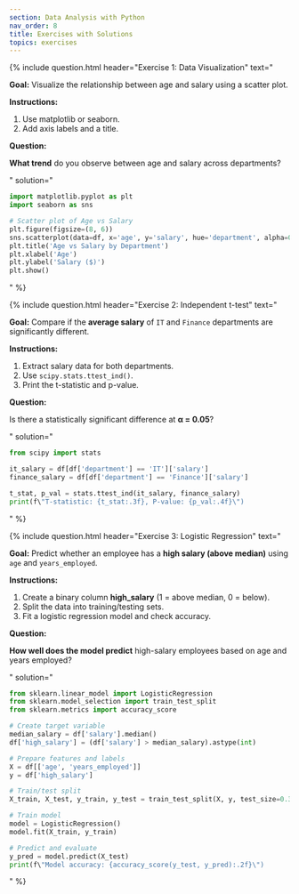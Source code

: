 ```yaml
---
section: Data Analysis with Python
nav_order: 8
title: Exercises with Solutions
topics: exercises
---
```


{% include question.html header="Exercise 1: Data Visualization" text="

**Goal:** Visualize the relationship between age and salary using a scatter plot.

**Instructions:**

1. Use matplotlib or seaborn.
2. Add axis labels and a title.

**Question:**

**What trend** do you observe between age and salary across departments?

" solution="

```python
import matplotlib.pyplot as plt
import seaborn as sns

# Scatter plot of Age vs Salary
plt.figure(figsize=(8, 6))
sns.scatterplot(data=df, x='age', y='salary', hue='department', alpha=0.7)
plt.title('Age vs Salary by Department')
plt.xlabel('Age')
plt.ylabel('Salary ($)')
plt.show()
```
" %}

{% include question.html header="Exercise 2: Independent t-test" text="

**Goal:** Compare if the **average salary** of ```IT``` and ```Finance``` departments are significantly different.

**Instructions:**

1. Extract salary data for both departments.
2. Use ```scipy.stats.ttest_ind()```.
3. Print the t-statistic and p-value.

**Question:**

Is there a statistically significant difference at **α = 0.05**?

" solution="

```python
from scipy import stats

it_salary = df[df['department'] == 'IT']['salary']
finance_salary = df[df['department'] == 'Finance']['salary']

t_stat, p_val = stats.ttest_ind(it_salary, finance_salary)
print(f\"T-statistic: {t_stat:.3f}, P-value: {p_val:.4f}\")
```
" %}

{% include question.html header="Exercise 3: Logistic Regression" text="

**Goal:** Predict whether an employee has a **high salary (above median)** using ```age``` and ```years_employed```.

**Instructions:**

1. Create a binary column **high_salary** (1 = above median, 0 = below).
2. Split the data into training/testing sets.
3. Fit a logistic regression model and check accuracy.

**Question:**

**How well does the model predict** high-salary employees based on age and years employed?

" solution="

```python
from sklearn.linear_model import LogisticRegression
from sklearn.model_selection import train_test_split
from sklearn.metrics import accuracy_score

# Create target variable
median_salary = df['salary'].median()
df['high_salary'] = (df['salary'] > median_salary).astype(int)

# Prepare features and labels
X = df[['age', 'years_employed']]
y = df['high_salary']

# Train/test split
X_train, X_test, y_train, y_test = train_test_split(X, y, test_size=0.3, random_state=42)

# Train model
model = LogisticRegression()
model.fit(X_train, y_train)

# Predict and evaluate
y_pred = model.predict(X_test)
print(f\"Model accuracy: {accuracy_score(y_test, y_pred):.2f}\")
```
" %}
